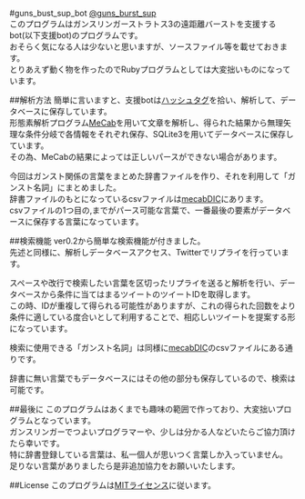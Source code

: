 #guns_bust_sup_bot
[@guns_burst_sup](https://twitter.com/guns_burst_sup)  
このプログラムはガンスリンガーストラトス3の遠距離バーストを支援するbot(以下支援bot)のプログラムです。  
おそらく気になる人は少ないと思いますが、ソースファイル等を載せておきます。  
とりあえず動く物を作ったのでRubyプログラムとしては大変拙いものになっています。  

##解析方法
簡単に言いますと、支援botは[ハッシュタグ](https://twitter.com/hashtag/%E3%82%AC%E3%83%B3%E3%82%B9%E3%83%883%E9%81%A0%E8%B7%9D%E9%9B%A2%E3%83%90%E3%83%BC%E3%82%B9%E3%83%88?src=hash)を拾い、解析して、データベースに保存しています。  
形態素解析プログラム[MeCab](http://taku910.github.io/mecab/)を用いて文章を解析し、得られた結果から無理矢理な条件分岐で各情報をそれぞれ保存、SQLite3を用いてデータベースに保存しています。  
その為、MeCabの結果によっては正しいパースができない場合があります。
  
今回はガンスト関係の言葉をまとめた辞書ファイルを作り、それを利用して「ガンスト名詞」にまとめました。  
辞書ファイルのもとになっているcsvファイルは[mecabDIC](./mecabDIC)にあります。  
csvファイルの1つ目の,までがパース可能な言葉で、一番最後の要素がデータベースに保存する言葉になっています。

##検索機能
ver0.2から簡単な検索機能が付きました。  
先述と同様に、解析しデータベースアクセス、Twitterでリプライを行っています。
  
スペースや改行で検索したい言葉を区切ったリプライを送ると解析を行い、データベースから条件に当てはまるツイートのツイートIDを取得します。  
この時、IDが重複して得られる可能性がありますが、これの得られた回数をより条件に適している度合いとして利用することで、相応しいツイートを提案する形になっています。
  
検索に使用できる「ガンスト名詞」は同様に[mecabDIC](./mecabDIC)のcsvファイルにある通りです。
  
辞書に無い言葉でもデータベースにはその他の部分も保存しているので、検索は可能です。  

##最後に
このプログラムはあくまでも趣味の範囲で作っており、大変拙いプログラムとなっています。  
ガンスリンガーでつよいプログラマーや、少しは分かる人などいたらご協力頂けたら幸いです。  
特に辞書登録している言葉は、私一個人が思いつく言葉しか入っていません。  
足りない言葉がありましたら是非追加協力をお願いいたします。

##License
このプログラムは[MITライセンス](https://opensource.org/licenses/MIT)に従います。
